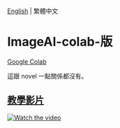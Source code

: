 [English]((README.md)) | 繁體中文
# ImageAI-colab-版
[Google Colab](https://colab.research.google.com/)

這跟 novel 一點關係都沒有。

## [教學影片](https://www.youtube.com/watch?v=7DWMz_fMsAo)
<a href="http://www.youtube.com/watch?feature=player_embedded&v=7DWMz_fMsAo" target="_blank">
 <img src="http://img.youtube.com/vi/7DWMz_fMsAo/mqdefault.jpg" alt="Watch the video"/>
</a>
